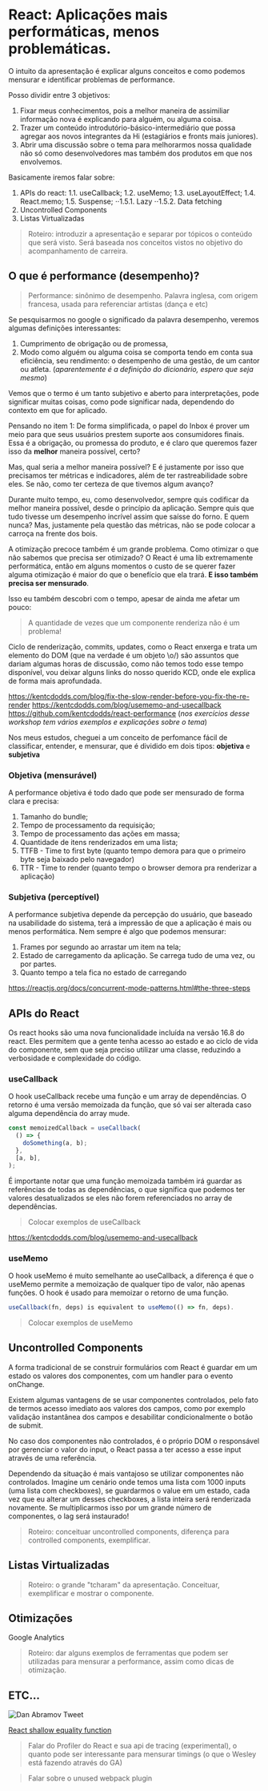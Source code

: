 # React: Aplicações mais performáticas, menos problemáticas.

O intuito da apresentação é explicar alguns conceitos e como podemos mensurar e identificar problemas de performance.

Posso dividir entre 3 objetivos:
1. Fixar meus conhecimentos, pois a melhor maneira de assimiliar informação nova é explicando para alguém, ou alguma coisa.
2. Trazer um conteúdo introdutório-básico-intermediário que possa agregar aos novos integrantes da Hi (estagiários e fronts mais juniores).
3. Abrir uma discussão sobre o tema para melhorarmos nossa qualidade não só como desenvolvedores mas também dos produtos em que nos envolvemos.

Basicamente iremos falar sobre:

1. APIs do react:
1.1. useCallback;
1.2. useMemo;
1.3. useLayoutEffect;
1.4. React.memo;
1.5. Suspense;
⋅⋅1.5.1. Lazy
⋅⋅1.5.2. Data fetching
2. Uncontrolled Components
3. Listas Virtualizadas

> Roteiro: introduzir a apresentação e separar por tópicos o conteúdo que será visto. Será baseada nos conceitos vistos no objetivo do acompanhamento de carreira.

## O que é performance (desempenho)?

> Performance: sinônimo de desempenho. Palavra inglesa, com origem francesa, usada para referenciar artistas (dança e etc)

Se pesquisarmos no google o significado da palavra desempenho, veremos algumas definições interessantes: 

1. Cumprimento de obrigação ou de promessa, 
2. Modo como alguém ou alguma coisa se comporta tendo em conta sua eficiência, seu rendimento: o desempenho de uma gestão, de um cantor ou atleta. (_aparentemente é a definição do dicionário, espero que seja mesmo_)

Vemos que o termo é um tanto subjetivo e aberto para interpretações, pode significar muitas coisas, como pode significar nada, dependendo do contexto em que for aplicado.

Pensando no item 1: De forma simplificada, o papel do Inbox é prover um meio para que seus usuários prestem suporte aos consumidores finais. Essa é a obrigação, ou promessa do produto, e é claro que queremos fazer isso da **melhor** maneira possível, certo?

Mas, qual seria a melhor maneira possível? E é justamente por isso que precisamos ter métricas e indicadores, além de ter rastreabilidade sobre eles. Se não, como ter certeza de que tivemos algum avanço?

Durante muito tempo, eu, como desenvolvedor, sempre quis codificar da melhor maneira possível, desde o princípio da aplicação. Sempre quis que tudo tivesse um desempenho incrível assim que saísse do forno. E quem nunca? Mas, justamente pela questão das métricas, não se pode colocar a carroça na frente dos bois.

A otimização precoce também é um grande problema. Como otimizar o que não sabemos que precisa ser otimizado? O React é uma lib extremamente performática, então em alguns momentos o custo de se querer fazer alguma otimização é maior do que o benefício que ela trará. **E isso também precisa ser mensurado**.

Isso eu também descobri com o tempo, apesar de ainda me afetar um pouco:
> A quantidade de vezes que um componente renderiza não é um problema!

Ciclo de renderização, commits, updates, como o React enxerga e trata um elemento do DOM (que na verdade é um objeto \o/) são assuntos que dariam algumas horas de discussão, como não temos todo esse tempo disponível, vou deixar alguns links do nosso querido KCD, onde ele explica de forma mais aprofundada.

https://kentcdodds.com/blog/fix-the-slow-render-before-you-fix-the-re-render
https://kentcdodds.com/blog/usememo-and-usecallback
https://github.com/kentcdodds/react-performance (_nos exercícios desse workshop tem vários exemplos e explicações sobre o tema_)

Nos meus estudos, cheguei a um conceito de perfomance fácil de classificar, entender, e mensurar, que é dividido em dois tipos: **objetiva** e **subjetiva**

### Objetiva (mensurável)
A performance objetiva é todo dado que pode ser mensurado de forma clara e precisa:

1. Tamanho do bundle;
2. Tempo de processamento da requisição;
4. Tempo de processamento das ações em massa;
5. Quantidade de itens renderizados em uma lista;
6. TTFB - Time to first byte (quanto tempo demora para que o primeiro byte seja baixado pelo navegador)
7. TTR - Time to render (quanto tempo o browser demora pra renderizar a aplicação)

### Subjetiva (perceptível)

A performance subjetiva depende da percepção do usuário, que baseado na usabilidade do sistema, terá a impressão de que a aplicação é mais ou menos performática. Nem sempre é algo que podemos mensurar:

1. Frames por segundo ao arrastar um item na tela;
2. Estado de carregamento da aplicação. Se carrega tudo de uma vez, ou por partes.
3. Quanto tempo a tela fica no estado de carregando

https://reactjs.org/docs/concurrent-mode-patterns.html#the-three-steps

## APIs do React

Os react hooks são uma nova funcionalidade incluída na versão 16.8 do react. Eles permitem que a gente tenha acesso ao estado e ao ciclo de vida do componente, sem que seja preciso utilizar uma classe, reduzindo a verbosidade e complexidade do código. 

### useCallback

O hook useCallback recebe uma função e um array de dependências. O retorno é uma versão memoizada da função, que só vai ser alterada caso alguma dependência do array mude.

```JavaScript
const memoizedCallback = useCallback(
  () => {
    doSomething(a, b);
  },
  [a, b],
);
```

É importante notar que uma função memoizada também irá guardar as referências de todas as dependências, o que significa que podemos ter valores desatualizados se eles não forem referenciados no array de dependências.

> Colocar exemplos de useCallback

https://kentcdodds.com/blog/usememo-and-usecallback

### useMemo

O hook useMemo é muito semelhante ao useCallback, a diferença é que o useMemo permite a memoização de qualquer tipo de valor, não apenas funções. O hook é usado para memoizar o retorno de uma função.

```JavaScript
useCallback(fn, deps) is equivalent to useMemo(() => fn, deps).
```

> Colocar exemplos de useMemo

## Uncontrolled Components

A forma tradicional de se construir formulários com React é guardar em um estado os valores dos componentes, com um handler para o evento onChange.

Existem algumas vantagens de se usar componentes controlados, pelo fato de termos acesso imediato aos valores dos campos, como por exemplo validação instantânea dos campos e desabilitar condicionalmente o botão de submit.

No caso dos componentes não controlados, é o próprio DOM o responsável por gerenciar o valor do input, o React passa a ter acesso a esse input através de uma referência.

Dependendo da situação é mais vantajoso se utilizar componentes não controlados. Imagine um cenário onde temos uma lista com 1000 inputs (uma lista com checkboxes), se guardarmos o value em um estado, cada vez que eu alterar um desses checkboxes, a lista inteira será renderizada novamente. Se multiplicarmos isso por um grande número de componentes, o lag será instaurado!

> Roteiro: conceituar uncontrolled components, diferença para controlled components, exemplificar.

## Listas Virtualizadas

> Roteiro: o grande "tcharam" da apresentação. Conceituar, exemplificar e mostrar o componente.

## Otimizações

Google Analytics

> Roteiro: dar alguns exemplos de ferramentas que podem ser utilizadas para mensurar a performance, assim como dicas de otimização.

## ETC...
![Dan Abramov Tweet](https://i.imgur.com/4UKcuRP.png)

[React shallow equality function](https://github.com/facebook/react/blob/v16.8.6/packages/shared/shallowEqual.js)

> Falar do Profiler do React e sua api de tracing (experimental), o quanto pode ser interessante para mensurar timings (o que o Wesley está fazendo através do GA)

> Falar sobre o unused webpack plugin

